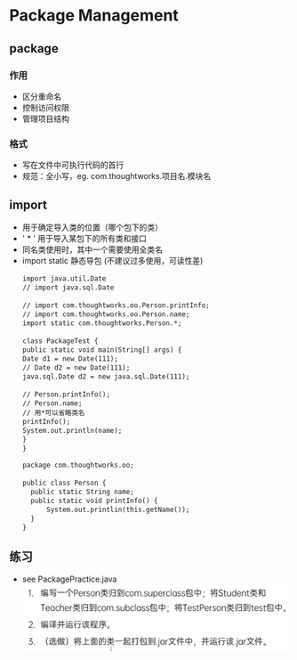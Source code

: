 # Package Management

## package
### 作用
- 区分重命名
- 控制访问权限
- 管理项目结构

### 格式
- 写在文件中可执行代码的首行
- 规范：全小写，eg. com.thoughtworks.项目名.模块名

## import
- 用于确定导入类的位置（哪个包下的类）
- ' * ' 用于导入某包下的所有类和接口
- 同名类使用时，其中一个需要使用全类名
- import static 静态导包 (不建议过多使用，可读性差)
    ```
  import java.util.Date
  // import java.sql.Date
  
    // import com.thoughtworks.oo.Person.printInfo;
  // import com.thoughtworks.oo.Person.name;
  import static com.thoughtworks.Person.*;
  
  class PackageTest {
    public static void main(String[] args) {
    Date d1 = new Date(111);
    // Date d2 = new Date(111);
    java.sql.Date d2 = new java.sql.Date(111);
  
    // Person.printInfo();
    // Person.name;
    // 用*可以省略类名
    printInfo();
    System.out.println(name);
  }
  }
  ```
  ```
  package com.thoughtworks.oo;
  
  public class Person {
    public static String name;
    public static void printInfo() {
        System.out.printlin(this.getName());
    }
  } 
    ```
  
## 练习
- see PackagePractice.java ![img.png](img.png)